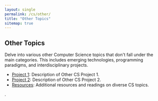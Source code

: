 ```yaml
---
layout: single
permalink: /cs/other/
title: "Other Topics"
sitemap: true
---
```


## Other Topics

Delve into various other Computer Science topics that don't fall under the main categories. This includes emerging technologies, programming paradigms, and interdisciplinary projects.

- [Project 1](#): Description of Other CS Project 1.
- [Project 2](#): Description of Other CS Project 2.
- [Resources](#): Additional resources and readings on diverse CS topics.

.
